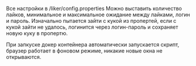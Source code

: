 Все настройки в /liker/config.properties
Можно выставить количество лайков, минимальное и максимальное ожидание между лайками, логин и пароль.
Изначально пытается зайти с кукой из пропертей, если с кукой зайти не удалось, логинится через логин-пароль и сохраняет новую куку в пропертю.

При запкуске докер контейнера автоматически запускается скрипт, браузер работает в фоновом режиме, никакие новые окна не открываются.

